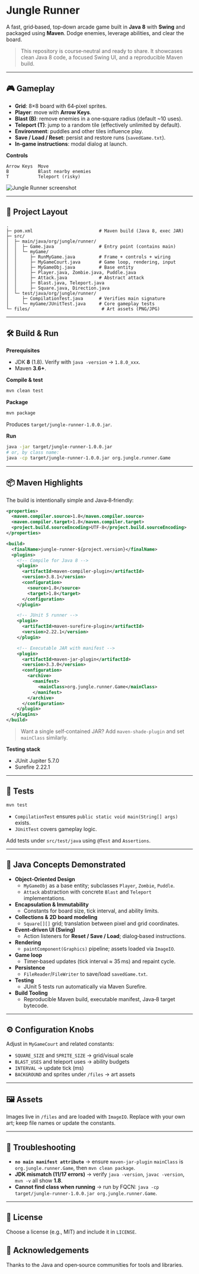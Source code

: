# Jungle Runner

A fast, grid‑based, top‑down arcade game built in **Java 8** with **Swing** and packaged using **Maven**. Dodge enemies, leverage abilities, and clear the board.

> This repository is course‑neutral and ready to share. It showcases clean Java 8 code, a focused Swing UI, and a reproducible Maven build.

---

## 🎮 Gameplay

- **Grid**: 8×8 board with 64‑pixel sprites.
- **Player**: move with **Arrow Keys**.
- **Blast (B)**: remove enemies in a one‑square radius (default ~10 uses).
- **Teleport (T)**: jump to a random tile (effectively unlimited by default).
- **Environment**: puddles and other tiles influence play.
- **Save / Load / Reset**: persist and restore runs (`savedGame.txt`).
- **In‑game instructions**: modal dialog at launch.

**Controls**
```
Arrow Keys  Move
B           Blast nearby enemies
T           Teleport (risky)
```

![Jungle Runner screenshot](resources/screenshot.png)

---

## 🧱 Project Layout

```
.
├─ pom.xml                         # Maven build (Java 8, exec JAR)
├─ src/
│  ├─ main/java/org/jungle/runner/
│  │  ├─ Game.java                 # Entry point (contains main)
│  │  └─ myGame/
│  │     ├─ RunMyGame.java         # Frame + controls + wiring
│  │     ├─ MyGameCourt.java       # Game loop, rendering, input
│  │     ├─ MyGameObj.java         # Base entity
│  │     ├─ Player.java, Zombie.java, Puddle.java
│  │     ├─ Attack.java            # Abstract attack
│  │     ├─ Blast.java, Teleport.java
│  │     ├─ Square.java, Direction.java
│  └─ test/java/org/jungle/runner/
│     ├─ CompilationTest.java      # Verifies main signature
│     └─ myGame/JUnitTest.java     # Core gameplay tests
└─ files/                           # Art assets (PNG/JPG)
```

---

## 🛠️ Build & Run

**Prerequisites**
- JDK **8** (1.8). Verify with `java -version` → `1.8.0_xxx`.
- Maven **3.6+**.

**Compile & test**
```bash
mvn clean test
```

**Package**
```bash
mvn package
```
Produces `target/jungle-runner-1.0.0.jar`.

**Run**
```bash
java -jar target/jungle-runner-1.0.0.jar
# or, by class name:
java -cp target/jungle-runner-1.0.0.jar org.jungle.runner.Game
```

---

## 📦 Maven Highlights

The build is intentionally simple and Java‑8‑friendly:

```xml
<properties>
  <maven.compiler.source>1.8</maven.compiler.source>
  <maven.compiler.target>1.8</maven.compiler.target>
  <project.build.sourceEncoding>UTF-8</project.build.sourceEncoding>
</properties>

<build>
  <finalName>jungle-runner-${project.version}</finalName>
  <plugins>
    <!-- Compile for Java 8 -->
    <plugin>
      <artifactId>maven-compiler-plugin</artifactId>
      <version>3.8.1</version>
      <configuration>
        <source>1.8</source>
        <target>1.8</target>
      </configuration>
    </plugin>

    <!-- JUnit 5 runner -->
    <plugin>
      <artifactId>maven-surefire-plugin</artifactId>
      <version>2.22.1</version>
    </plugin>

    <!-- Executable JAR with manifest -->
    <plugin>
      <artifactId>maven-jar-plugin</artifactId>
      <version>3.3.0</version>
      <configuration>
        <archive>
          <manifest>
            <mainClass>org.jungle.runner.Game</mainClass>
          </manifest>
        </archive>
      </configuration>
    </plugin>
  </plugins>
</build>
```

> Want a single self‑contained JAR? Add `maven-shade-plugin` and set `mainClass` similarly.

**Testing stack**
- JUnit Jupiter 5.7.0
- Surefire 2.22.1

---

## 🧪 Tests

```bash
mvn test
```
- `CompilationTest` ensures `public static void main(String[] args)` exists.
- `JUnitTest` covers gameplay logic.

Add tests under `src/test/java` using `@Test` and `Assertions`.

---

## 🧩 Java Concepts Demonstrated

- **Object‑Oriented Design**
  - `MyGameObj` as a base entity; subclasses `Player`, `Zombie`, `Puddle`.
  - `Attack` abstraction with concrete `Blast` and `Teleport` implementations.
- **Encapsulation & Immutability**
  - Constants for board size, tick interval, and ability limits.
- **Collections & 2D board modeling**
  - `Square[][]` grid; translation between pixel and grid coordinates.
- **Event‑driven UI (Swing)**
  - Action listeners for **Reset / Save / Load**; dialog‑based instructions.
- **Rendering**
  - `paintComponent(Graphics)` pipeline; assets loaded via `ImageIO`.
- **Game loop**
  - Timer‑based updates (tick interval ≈ 35 ms) and repaint cycle.
- **Persistence**
  - `FileReader`/`FileWriter` to save/load `savedGame.txt`.
- **Testing**
  - JUnit 5 tests run automatically via Maven Surefire.
- **Build Tooling**
  - Reproducible Maven build, executable manifest, Java‑8 target bytecode.

---

## ⚙️ Configuration Knobs

Adjust in `MyGameCourt` and related constants:
- `SQUARE_SIZE` and `SPRITE_SIZE` → grid/visual scale
- `BLAST_USES` and teleport uses → ability budgets
- `INTERVAL` → update tick (ms)
- `BACKGROUND` and sprites under `/files` → art assets

---

## 🖼️ Assets

Images live in `/files` and are loaded with `ImageIO`. Replace with your own art; keep file names or update the constants.

---

## 🐛 Troubleshooting

- **`no main manifest attribute`** → ensure `maven-jar-plugin` `mainClass` is `org.jungle.runner.Game`, then `mvn clean package`.
- **JDK mismatch (11/17 errors)** → verify `java -version`, `javac -version`, `mvn -v` all show **1.8**.
- **Cannot find class when running** → run by FQCN: `java -cp target/jungle-runner-1.0.0.jar org.jungle.runner.Game`.

---

## 📄 License

Choose a license (e.g., MIT) and include it in `LICENSE`.

## 🙌 Acknowledgements

Thanks to the Java and open‑source communities for tools and libraries.
